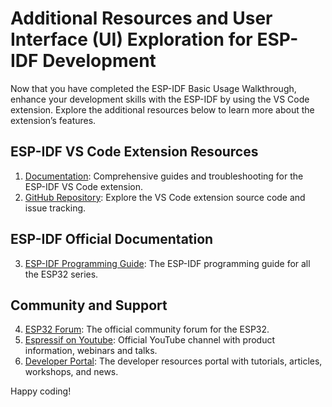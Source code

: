 # Additional Resources and User Interface (UI) Exploration for ESP-IDF Development

Now that you have completed the ESP-IDF Basic Usage Walkthrough, enhance your development skills with the ESP-IDF by using the VS Code extension. Explore the additional resources below to learn more about the extension’s features.

## ESP-IDF VS Code Extension Resources

1. [Documentation](https://docs.espressif.com/projects/vscode-esp-idf-extension/en/latest/#): Comprehensive guides and troubleshooting for the ESP-IDF VS Code extension.
2. [GitHub Repository](https://github.com/espressif/vscode-esp-idf-extension): Explore the VS Code extension source code and issue tracking.

## ESP-IDF Official Documentation

3. [ESP-IDF Programming Guide](https://docs.espressif.com/projects/esp-idf/en/latest/): The ESP-IDF programming guide for all the ESP32 series.

## Community and Support

4. [ESP32 Forum](https://esp32.com/): The official community forum for the ESP32.
5. [Espressif on Youtube](https://www.youtube.com/c/EspressifSystems): Official YouTube channel with product information, webinars and talks.
6. [Developer Portal](https://developer.espressif.com/): The developer resources portal with tutorials, articles, workshops, and news.

Happy coding!